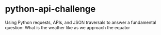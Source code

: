# python-api-challenge
Using Python requests, APIs, and JSON traversals to answer a fundamental question:  What is the weather like as we approach the equator

